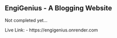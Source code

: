 <h2>EngiGenius - A Blogging Website</h2>
<p>Not completed yet...</p>
Live Link: - https://engigenius.onrender.com
